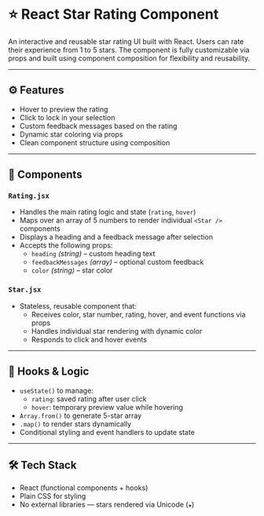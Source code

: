 # ⭐ React Star Rating Component

An interactive and reusable star rating UI built with React. Users can rate their experience from 1 to 5 stars. The component is fully customizable via props and built using component composition for flexibility and reusability.

---

## ⚙️ Features

- Hover to preview the rating
- Click to lock in your selection
- Custom feedback messages based on the rating
- Dynamic star coloring via props
- Clean component structure using composition

---

## 🧩 Components

### `Rating.jsx`

- Handles the main rating logic and state (`rating`, `hover`)
- Maps over an array of 5 numbers to render individual `<Star />` components
- Displays a heading and a feedback message after selection
- Accepts the following props:
  - `heading` _(string)_ – custom heading text
  - `feedbackMessages` _(array)_ – optional custom feedback
  - `color` _(string)_ – star color

### `Star.jsx`

- Stateless, reusable component that:
  - Receives color, star number, rating, hover, and event functions via props
  - Handles individual star rendering with dynamic color
  - Responds to click and hover events

---

## 🧠 Hooks & Logic

- `useState()` to manage:
  - `rating`: saved rating after user click
  - `hover`: temporary preview value while hovering
- `Array.from()` to generate 5-star array
- `.map()` to render stars dynamically
- Conditional styling and event handlers to update state

---

## 🛠️ Tech Stack

- React (functional components + hooks)
- Plain CSS for styling
- No external libraries — stars rendered via Unicode (`★`)
